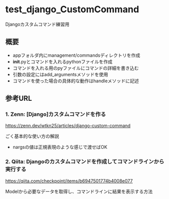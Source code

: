 # test_django_CustomCommand
Djangoカスタムコマンド練習用

## 概要

- appフォルダ内にmanagement/commandsディレクトリを作成
- __init__.pyとコマンドを入れるpythonファイルを作成
- コマンドを入れる用のpyファイルにコマンドの詳細を書き込む
- 引数の設定にはadd_argumentsメソッドを使用
- コマンドを使った場合の具体的な動作はhandleメソッドに記述

## 参考URL

### 1. Zenn: [Django]カスタムコマンドを作る

https://zenn.dev/wtkn25/articles/django-custom-command

ごく基本的な使い方の解説
- nargsの値は正規表現のような感じで渡せばOK

### 2. Qiita: Djangoのカスタムコマンドを作成してコマンドラインから実行する

https://qiita.com/checkpoint/items/b6947501774b4008e077

Modelから必要なデータを取得し、コマンドラインに結果を表示する方法
